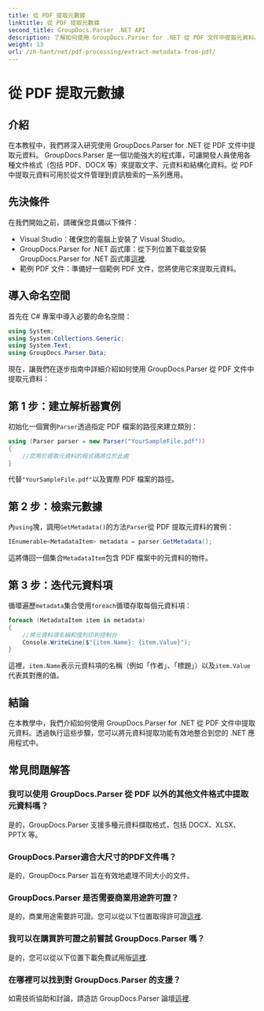 ```yaml
---
title: 從 PDF 提取元數據
linktitle: 從 PDF 提取元數據
second_title: GroupDocs.Parser .NET API
description: 了解如何使用 GroupDocs.Parser for .NET 從 PDF 文件中提取元資料。本綜合指南涵蓋了逐步說明和先決條件。
weight: 13
url: /zh-hant/net/pdf-processing/extract-metadata-from-pdf/
---
```


# 從 PDF 提取元數據

## 介紹
在本教程中，我們將深入研究使用 GroupDocs.Parser for .NET 從 PDF 文件中提取元資料。 GroupDocs.Parser 是一個功能強大的程式庫，可讓開發人員使用各種文件格式（包括 PDF、DOCX 等）來提取文字、元資料和結構化資料。從 PDF 中提取元資料可用於從文件管理到資訊檢索的一系列應用。
## 先決條件
在我們開始之前，請確保您具備以下條件：
- Visual Studio：確保您的電腦上安裝了 Visual Studio。
-  GroupDocs.Parser for .NET 函式庫：從下列位置下載並安裝 GroupDocs.Parser for .NET 函式庫[這裡](https://releases.groupdocs.com/parser/net/).
- 範例 PDF 文件：準備好一個範例 PDF 文件，您將使用它來提取元資料。

## 導入命名空間
首先在 C# 專案中導入必要的命名空間：
```csharp
using System;
using System.Collections.Generic;
using System.Text;
using GroupDocs.Parser.Data;
```

現在，讓我們在逐步指南中詳細介紹如何使用 GroupDocs.Parser 從 PDF 文件中提取元資料：
## 第 1 步：建立解析器實例
初始化一個實例`Parser`透過指定 PDF 檔案的路徑來建立類別：
```csharp
using (Parser parser = new Parser("YourSampleFile.pdf"))
{
    //您用於提取元資料的程式碼將位於此處
}
```
代替`"YourSampleFile.pdf"`以及實際 PDF 檔案的路徑。
## 第 2 步：檢索元數據
內`using`塊，調用`GetMetadata()`的方法`Parser`從 PDF 提取元資料的實例：
```csharp
IEnumerable<MetadataItem> metadata = parser.GetMetadata();
```
這將傳回一個集合`MetadataItem`包含 PDF 檔案中的元資料的物件。
## 第 3 步：迭代元資料項
循環遍歷`metadata`集合使用`foreach`循環存取每個元資料項：
```csharp
foreach (MetadataItem item in metadata)
{
    //將元資料項名稱和值列印到控制台
    Console.WriteLine($"{item.Name}: {item.Value}");
}
```
這裡，`item.Name`表示元資料項的名稱（例如「作者」、「標題」）以及`item.Value`代表其對應的值。

## 結論
在本教學中，我們介紹如何使用 GroupDocs.Parser for .NET 從 PDF 文件中提取元資料。透過執行這些步驟，您可以將元資料提取功能有效地整合到您的 .NET 應用程式中。

## 常見問題解答
### 我可以使用 GroupDocs.Parser 從 PDF 以外的其他文件格式中提取元資料嗎？
是的，GroupDocs.Parser 支援多種元資料擷取格式，包括 DOCX、XLSX、PPTX 等。
### GroupDocs.Parser適合大尺寸的PDF文件嗎？
是的，GroupDocs.Parser 旨在有效地處理不同大小的文件。
### GroupDocs.Parser 是否需要商業用途許可證？
是的，商業用途需要許可證。您可以從以下位置取得許可證[這裡](https://purchase.groupdocs.com/buy).
### 我可以在購買許可證之前嘗試 GroupDocs.Parser 嗎？
是的，您可以從以下位置下載免費試用版[這裡](https://releases.groupdocs.com/).
### 在哪裡可以找到對 GroupDocs.Parser 的支援？
如需技術協助和討論，請造訪 GroupDocs.Parser 論壇[這裡](https://forum.groupdocs.com/c/parser/17).